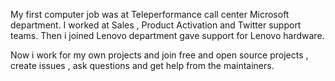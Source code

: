 My first computer job was at Teleperformance call center Microsoft department. I worked at Sales , Product Activation and Twitter support teams. Then i joined Lenovo department gave support for Lenovo hardware.

Now i work for my own projects and join free and open source projects , create issues , ask questions and get help from the maintainers.